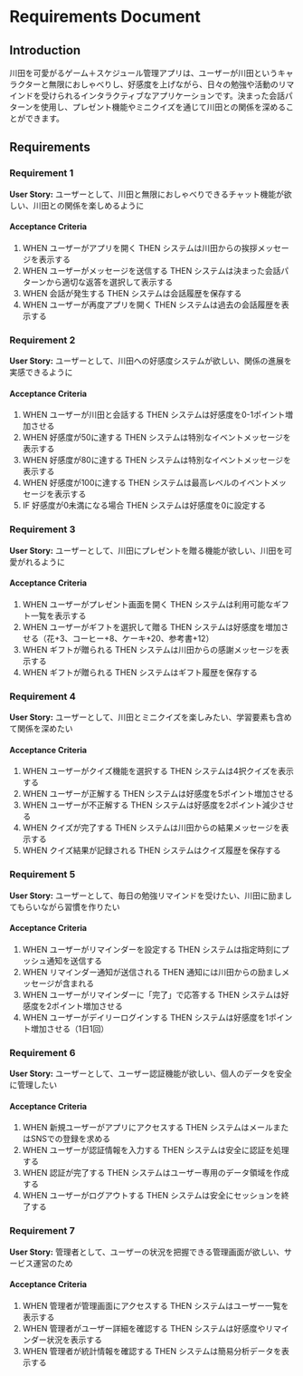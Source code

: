 # Requirements Document

## Introduction

川田を可愛がるゲーム＋スケジュール管理アプリは、ユーザーが川田というキャラクターと無限におしゃべりし、好感度を上げながら、日々の勉強や活動のリマインドを受けられるインタラクティブなアプリケーションです。決まった会話パターンを使用し、プレゼント機能やミニクイズを通じて川田との関係を深めることができます。

## Requirements

### Requirement 1

**User Story:** ユーザーとして、川田と無限におしゃべりできるチャット機能が欲しい、川田との関係を楽しめるように

#### Acceptance Criteria

1. WHEN ユーザーがアプリを開く THEN システムは川田からの挨拶メッセージを表示する
2. WHEN ユーザーがメッセージを送信する THEN システムは決まった会話パターンから適切な返答を選択して表示する
3. WHEN 会話が発生する THEN システムは会話履歴を保存する
4. WHEN ユーザーが再度アプリを開く THEN システムは過去の会話履歴を表示する

### Requirement 2

**User Story:** ユーザーとして、川田への好感度システムが欲しい、関係の進展を実感できるように

#### Acceptance Criteria

1. WHEN ユーザーが川田と会話する THEN システムは好感度を0-1ポイント増加させる
2. WHEN 好感度が50に達する THEN システムは特別なイベントメッセージを表示する
3. WHEN 好感度が80に達する THEN システムは特別なイベントメッセージを表示する
4. WHEN 好感度が100に達する THEN システムは最高レベルのイベントメッセージを表示する
5. IF 好感度が0未満になる場合 THEN システムは好感度を0に設定する

### Requirement 3

**User Story:** ユーザーとして、川田にプレゼントを贈る機能が欲しい、川田を可愛がれるように

#### Acceptance Criteria

1. WHEN ユーザーがプレゼント画面を開く THEN システムは利用可能なギフト一覧を表示する
2. WHEN ユーザーがギフトを選択して贈る THEN システムは好感度を増加させる（花+3、コーヒー+8、ケーキ+20、参考書+12）
3. WHEN ギフトが贈られる THEN システムは川田からの感謝メッセージを表示する
4. WHEN ギフトが贈られる THEN システムはギフト履歴を保存する

### Requirement 4

**User Story:** ユーザーとして、川田とミニクイズを楽しみたい、学習要素も含めて関係を深めたい

#### Acceptance Criteria

1. WHEN ユーザーがクイズ機能を選択する THEN システムは4択クイズを表示する
2. WHEN ユーザーが正解する THEN システムは好感度を5ポイント増加させる
3. WHEN ユーザーが不正解する THEN システムは好感度を2ポイント減少させる
4. WHEN クイズが完了する THEN システムは川田からの結果メッセージを表示する
5. WHEN クイズ結果が記録される THEN システムはクイズ履歴を保存する

### Requirement 5

**User Story:** ユーザーとして、毎日の勉強リマインドを受けたい、川田に励ましてもらいながら習慣を作りたい

#### Acceptance Criteria

1. WHEN ユーザーがリマインダーを設定する THEN システムは指定時刻にプッシュ通知を送信する
2. WHEN リマインダー通知が送信される THEN 通知には川田からの励ましメッセージが含まれる
3. WHEN ユーザーがリマインダーに「完了」で応答する THEN システムは好感度を2ポイント増加させる
4. WHEN ユーザーがデイリーログインする THEN システムは好感度を1ポイント増加させる（1日1回）

### Requirement 6

**User Story:** ユーザーとして、ユーザー認証機能が欲しい、個人のデータを安全に管理したい

#### Acceptance Criteria

1. WHEN 新規ユーザーがアプリにアクセスする THEN システムはメールまたはSNSでの登録を求める
2. WHEN ユーザーが認証情報を入力する THEN システムは安全に認証を処理する
3. WHEN 認証が完了する THEN システムはユーザー専用のデータ領域を作成する
4. WHEN ユーザーがログアウトする THEN システムは安全にセッションを終了する

### Requirement 7

**User Story:** 管理者として、ユーザーの状況を把握できる管理画面が欲しい、サービス運営のため

#### Acceptance Criteria

1. WHEN 管理者が管理画面にアクセスする THEN システムはユーザー一覧を表示する
2. WHEN 管理者がユーザー詳細を確認する THEN システムは好感度やリマインダー状況を表示する
3. WHEN 管理者が統計情報を確認する THEN システムは簡易分析データを表示する